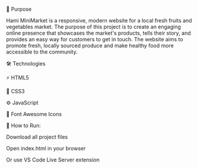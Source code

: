 🎯 Purpose
 
 Hami MiniMarket is a responsive, modern website for a local fresh fruits and vegetables market. The purpose of this project is to create an engaging online presence that showcases the market's products, tells their story, and provides an easy way for customers to get in touch. The website aims to promote fresh, locally sourced produce and make healthy food more accessible to the community.

🛠️ Technologies

⚡ HTML5

🎨 CSS3

⚙️ JavaScript

📍 Font Awesome Icons

🚀 How to Run:

Download all project files

Open index.html in your browser

Or use VS Code Live Server extension
